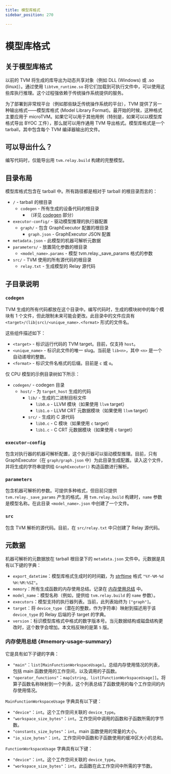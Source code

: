 ```yaml
---
title: 模型库格式
sidebar_position: 270

---
```


# 模型库格式

## 关于模型库格式

以前的 TVM 将生成的库导出为动态共享对象（例如 DLL (Windows) 或 .so (linux)）。通过使用 `libtvm_runtime.so` 将它们加载到可执行文件中，可以使用这些库执行推理。这个过程强依赖于传统操作系统提供的服务。

为了部署到非常规平台（例如那些缺乏传统操作系统的平台），TVM 提供了另一种输出格式——模型库格式 (Model Library Format)。最开始的时候，这种格式主要应用于 microTVM。如果它可以用于其他用例（特别是，如果可以以模型库格式导出 BYOC 工件），那么就可以用作通用 TVM 导出格式。模型库格式是一个 tarball，其中包含每个 TVM 编译器输出的文件。

## 可以导出什么？

编写代码时，仅能导出用 `tvm.relay.build` 构建的完整模型。

## 目录布局

模型库格式包含在 tarball 中。所有路径都是相对于 tarball 的根目录而言的：

* `/` - tarball 的根目录
  * `codegen` - 所有生成的设备代码的根目录
    * （详见 [codegen](https://tvm.apache.org/docs/arch/model_library_format.html#codegen) 部分）
* `executor-config/` - 驱动模型推理的执行器配置
  * `graph/` - 包含 GraphExecutor 配置的根目录
    * `graph.json` - GraphExecutor JSON 配置
* `metadata.json` - 此模型的机器可解析元数据
* `parameters/` - 放置简化参数的根目录
  * `<model_name>.params` - 模型 tvm.relay._save_params 格式的参数
* `src/` - TVM 使用的所有源代码的根目录
  * `relay.txt` - 生成模型的 Relay 源代码

## 子目录说明

### `codegen`

TVM 生成的所有代码都放在这个目录中。编写代码时，生成的模块树中的每个模块有 1 个文件，但此限制未来可能会更改。此目录中的文件应具有 `<target>/(lib|src)/<unique_name>.<format>` 形式的文件名。

这些组件描述如下：

* `<target>` - 标识运行代码的 TVM target。目前，仅支持 `host`。
* `<unique_name>` - 标识此文件的唯一 slug。当前是 `lib<n>`，其中 `<n>` 是一个自动递增的整数。
* `<format>` - 标识文件名格式的后缀。目前是 `c` 或 `o`。

仅 CPU 模型的示例目录树如下所示：

* `codegen/` - codegen 目录
  * `host/` - 为 `target_host` 生成的代码
    * `lib/` - 生成的二进制目标文件
      * `lib0.o` - LLVM 模块（如果使用 `llvm` target）
      * `lib1.o` - LLVM CRT 元数据模块（如果使用 `llvm` target）
    * `src/` - 生成的 C 源代码
      * `lib0.c` - C 模块（如果使用 `c` target）
      * `lib1.c` - C CRT 元数据模块（如果使用 `c` target）

### `executor-config`

包含对执行器的机器可解析配置，这个执行器可以驱动模型推理。目前，只有 GraphExecutor（在 `graph/graph.json` 中）为此目录生成配置。读入这个文件，并将生成的字符串提供给 `GraphExecutor()` 构造函数进行解析。

### `parameters`

包含机器可解析的参数。可提供多种格式，但目前只提供 `tvm.relay._save_params` 产生的格式。用 `tvm.relay.build` 构建时，`name` 参数是模型名称。在此目录 `<model_name>.json` 中创建了一个文件。

### `src`

包含 TVM 解析的源代码。目前，在 `src/relay.txt` 中只创建了 Relay 源代码。

## 元数据

机器可解析的元数据放在 tarball 根目录下的 `metadata.json` 文件中。元数据是具有以下键的字典：

* `export_datetime`：模型库格式生成时的时间戳，为 [strftime](https://docs.python.org/3/library/datetime.html#strftime-strptime-behavior) 格式 `"%Y-%M-%d %H:%M:%SZ"`。
* `memory`：所有生成函数的内存使用总结。记录在 [内存使用总结](#memory-usage-summary) 中。
* `model_name`：模型名称（例如，提供给 `tvm.relay.build` 的 `name` 参数）。
* `executors`：模型支持的执行器列表。当前，此列表始终为 `["graph"]`。
* `target`：将 `device_type`（潜在的整数，作为字符串）映射到描述用于该 `device_type` 的 Relay 后端的子 target 的字典。
* `version`：标识模型库格式中格式的数字版本号。当元数据结构或磁盘结构更改时，这个数字会增加。本文档反映的是第 `5` 版。

### 内存使用总结 {#memory-usage-summary}

它是具有如下子键的字典：

* `"main"`：`list[MainFunctionWorkspaceUsage]`。总结内存使用情况的列表，包括 main 函数使用的工作空间，以及调用的子函数。
* `"operator_functions"`：`map[string, list[FunctionWorkspaceUsage]]`。将算子函数名称映射到一个列表，这个列表总结了函数使用的每个工作空间的内存使用情况。

`MainFunctionWorkspaceUsage` 字典具有以下键：

* `"device"`：`int`。这个工作空间关联的 `device_type`。
* `"workspace_size_bytes"`：`int`。工作空间中调用的函数和子函数所需的字节数。
* `"constants_size_bytes"`：`int`。main 函数使用的常量的大小。
* `"io_size_bytes"`：`int`。工作空间中函数和子函数使用的缓冲区大小的总和。

`FunctionWorkspaceUsage` 字典具有以下键：

* `"device"`：`int`。这个工作空间关联的 `device_type`。
* `"workspace_size_bytes"`：`int`。此函数在此工作空间中所需的字节数。